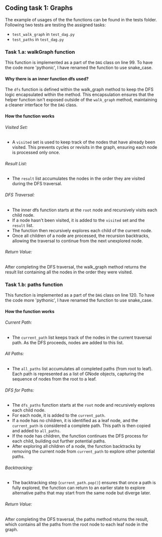## Coding task 1: Graphs

The example of usages of the the functions can be found in the tests folder. Following two tests are testing the assigned tasks: 
- `test_walk_graph` in `test_dag.py`
- `test_paths` in `test_dag.py`

### Task 1.a: walkGraph function
This function is implemented as a part of the `DAG` class on line 99. To have the code more 'pythonic', I have renamed the function to use snake_case.

#### Why there is an inner function dfs used?
The `dfs` function is defined within the walk_graph method to keep the DFS logic encapsulated within the method. This encapsulation ensures that the helper function isn't exposed outside of the `walk_graph` method, maintaining a cleaner interface for the `DAG` class.

#### How the function works
###### Visited Set:
- A `visited` set is used to keep track of the nodes that have already been visited. This prevents cycles or revisits in the graph, ensuring each node is processed only once.

###### Result List:
- The `result` list accumulates the nodes in the order they are visited during the DFS traversal.

###### DFS Traversal:
- The inner dfs function starts at the `root` node and recursively visits each child node.
- If a node hasn't been visited, it is added to the `visited` set and the `result` list.
- The function then recursively explores each child of the current node.
- Once all children of a node are processed, the recursion backtracks, allowing the traversal to continue from the next unexplored node.


###### Return Value:
After completing the DFS traversal, the walk_graph method returns the result list containing all the nodes in the order they were visited.


### Task 1.b: paths function
This function is implemented as a part of the `DAG` class on line 120. To have the code more 'pythonic', I have renamed the function to use snake_case.

#### How the function works
###### Current Path:
- The `current_path` list keeps track of the nodes in the current traversal path. As the DFS proceeds, nodes are added to this list.

###### All Paths:
- The `all_paths` list accumulates all completed paths (from root to leaf). Each path is represented as a list of GNode objects, capturing the sequence of nodes from the root to a leaf.

###### DFS for Paths:
- The `dfs_paths` function starts at the `root` node and recursively explores each child node.
- For each node, it is added to the `current_path`.
- If a node has no children, it is identified as a leaf node, and the `current_path` is considered a complete path. This path is then copied and added to `all_paths`.
- If the node has children, the function continues the DFS process for each child, building out further potential paths.
- After exploring all children of a node, the function backtracks by removing the current node from `current_path` to explore other potential paths.

###### Backtracking:
- The backtracking step (`current_path.pop()`) ensures that once a path is fully explored, the function can return to an earlier state to explore alternative paths that may start from the same node but diverge later.

###### Return Value:
After completing the DFS traversal, the paths method returns the result, which contains all the paths from the root node to each leaf node in the graph.